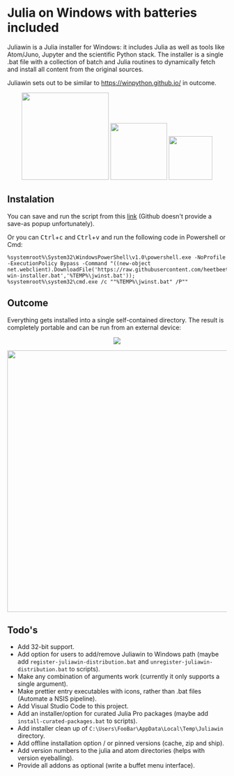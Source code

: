 # Julia on Windows with batteries included
Juliawin is a Julia installer for Windows: it includes Julia as well as tools like Atom/Juno, Jupyter and the scientific Python stack. The installer is a single .bat file with a collection of batch and Julia routines to dynamically fetch and install all content from the original sources.

Juliawin sets out to be similar to https://winpython.github.io/ in outcome.

<p align="center">
  <img src="https://upload.wikimedia.org/wikipedia/commons/thumb/1/1f/Julia_Programming_Language_Logo.svg/220px-Julia_Programming_Language_Logo.svg.png" width="200" />
  <img src="https://avatars2.githubusercontent.com/u/8275281?v=4" width="130" /> 
  <img src="https://upload.wikimedia.org/wikipedia/commons/thumb/3/38/Jupyter_logo.svg/250px-Jupyter_logo.svg.png" width="100" />
</p>

## Instalation

You can save and run the script from this <a href="https://raw.githubusercontent.com/heetbeet/juliawin/master/julia-win-installer.bat" download>link</a> (Github doesn't provide a save-as popup unfortunately).

Or you can <kbd>Ctrl</kbd>+<kbd>c</kbd> and <kbd>Ctrl</kbd>+<kbd>v</kbd> and run the following code in Powershell or Cmd:
```
%systemroot%\System32\WindowsPowerShell\v1.0\powershell.exe -NoProfile -ExecutionPolicy Bypass -Command "((new-object net.webclient).DownloadFile('https://raw.githubusercontent.com/heetbeet/juliawin/master/julia-win-installer.bat','%TEMP%\jwinst.bat')); %systemroot%\system32\cmd.exe /c ""%TEMP%\jwinst.bat" /P""
```

## Outcome

Everything gets installed into a single self-contained directory. The result is completely portable and can be run from an external device:

<p align="center">
 <img src="https://github.com/heetbeet/juliawin/raw/master/images/example-prompt.png"  /> 
</p>  
<p align="center">
<img src="https://github.com/heetbeet/juliawin/raw/master/images/example-usage.png" width="600" /> 
</p>

## Todo's

* Add 32-bit support.
* Add option for users to add/remove Juliawin to Windows path (maybe add `register-juliawin-distribution.bat` and `unregister-juliawin-distribution.bat` to scripts).
* Make any combination of arguments work (currently it only supports a single argument).
* Make prettier entry executables with icons, rather than .bat files (Automate a NSIS pipeline).
* Add Visual Studio Code to this project.
* Add an installer/option for curated Julia Pro packages (maybe add `install-curated-packages.bat` to scripts).
* Add installer clean up of `C:\Users\FooBar\AppData\Local\Temp\Juliawin` directory.
* Add offline installation option / or pinned versions (cache, zip and ship).
* Add version numbers to the julia and atom directories (helps with version eyeballing).
* Provide all addons as optional (write a buffet menu interface).
